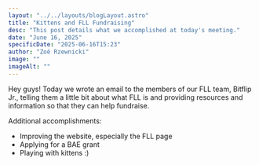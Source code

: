 ```yaml
---
layout: "../../layouts/blogLayout.astro"
title: "Kittens and FLL Fundraising"
desc: "This post details what we accomplished at today's meeting."
date: "June 16, 2025"
specificDate: "2025-06-16T15:23"
author: "Zoë Rzewnicki"
image: ""
imageAlt: ""
---
```

Hey guys! Today we wrote an email to the members of our FLL team, Bitflip Jr., telling them a little bit about what FLL is and providing resources and information so that they can help fundraise. 


Additional accomplishments: 
* Improving the website, especially the FLL page
* Applying for a BAE grant
* Playing with kittens :)


